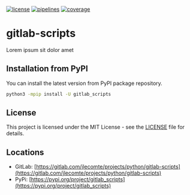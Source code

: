[![license](https://img.shields.io/badge/license-MIT-brightgreen)](https://spdx.org/licenses/MIT.html)
[![pipelines](https://gitlab.com/jlecomte/projects/python/gitlab-scripts/badges/master/pipeline.svg)](https://gitlab.com/jlecomte/projects/python/gitlab-scripts/pipelines)
[![coverage](https://gitlab.com/jlecomte/projects/python/gitlab-scripts/badges/master/coverage.svg)](https://jlecomte.gitlab.io/projects/python/gitlab_scripts/coverage/index.html)

# gitlab-scripts

Lorem ipsum sit dolor amet

## Installation from PyPI

You can install the latest version from PyPI package repository.

~~~bash
python3 -mpip install -U gitlab_scripts
~~~

## License

This project is licensed under the MIT License - see the [LICENSE](LICENSE) file for details.

## Locations

  * GitLab: [https://gitlab.com/jlecomte/projects/python/gitlab-scripts](https://gitlab.com/jlecomte/projects/python/gitlab-scripts)
  * PyPi: [https://pypi.org/project/gitlab_scripts](https://pypi.org/project/gitlab_scripts)

